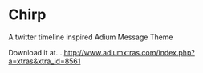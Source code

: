 Chirp
===

A twitter timeline inspired Adium Message Theme

Download it at... http://www.adiumxtras.com/index.php?a=xtras&xtra_id=8561